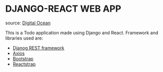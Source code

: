 DJANGO-REACT WEB APP
===========================

source: [Digital Ocean](https://www.digitalocean.com/community/tutorials/build-a-to-do-application-using-django-and-react)

This is a Todo application made using Django and React. 
Framework and libraries used are: 
- [Djanog REST framework](https://www.django-rest-framework.org/)
- [Axios](https://www.npmjs.com/package/axios)
- [Bootstrap](https://getbootstrap.com/)
- [Reactstrap](https://reactstrap.github.io/)
